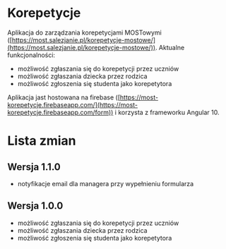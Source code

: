 # Korepetycje

Aplikacja do zarządzania korepetycjami MOSTowymi ([https://most.salezjanie.pl/korepetycje-mostowe/](https://most.salezjanie.pl/korepetycje-mostowe/)). Aktualne funkcjonalności:

- możliwość zgłaszania się do korepetycji przez uczniów
- możliwość zgłaszania dziecka przez rodzica
- możliwość zgłoszenia się studenta jako korepetytora

Aplikacja jast hostowana na firebase ([https://most-korepetycje.firebaseapp.com/](https://most-korepetycje.firebaseapp.com/form)) i korzysta z frameworku Angular 10.

# Lista zmian

## Wersja 1.1.0

- notyfikacje email dla managera przy wypełnieniu formularza

## Wersja 1.0.0

- możliwość zgłaszania się do korepetycji przez uczniów
- możliwość zgłaszania dziecka przez rodzica
- możliwość zgłoszenia się studenta jako korepetytora

